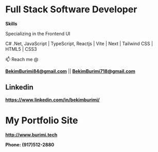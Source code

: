 # Full Stack Software Developer

**Skills** 

Specializing in the Frontend UI

C# .Net, JavaScript | TypeScript, Reactjs | Vite | Next | Tailwind CSS | HTML5 | CSS3

📫 Reach me @

  **BekimBurimi84@gmail.com** || **BekimBurimi718@gmail.com**
  
  ## Linkedin
  **https://www.linkedin.com/in/bekimburimi/**
  
  # **My Portfolio Site**
  **http://www.burimi.tech**

**Phone: (917)512-2880**
